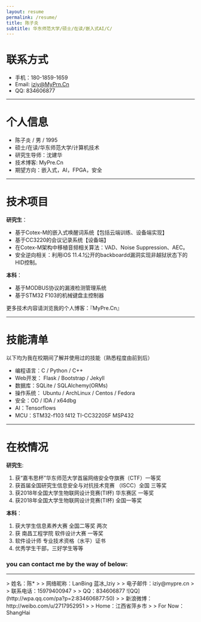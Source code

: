 ```yaml
---
layout: resume
permalink: /resume/
title: 陈子炎
subtitle: 华东师范大学/硕士/在读/嵌入式AI/C/
---
```


# 联系方式

- 手机：180-1859-1659
- Email: iziy@MyPrn.Cn
- QQ: 834606877

----


# 个人信息

- 陈子炎 / 男 / 1995
- 硕士/在读/华东师范大学/计算机技术
- 研究生导师：沈建华
- 技术博客: MyPre.Cn
- 期望方向：嵌入式，AI，FPGA，安全

----

# 技术项目

__研究生__：

- 基于Cotex-M的嵌入式唤醒词系统【包括云端训练、设备端实现】
- 基于CC3220的会议记录系统【设备端】
- 在Cotex-M架构中移植音频相关算法：VAD、Noise Suppression、AEC。
- 安全逆向相关：利用iOS 11.4.1公开的backboardd漏洞实现非越狱状态下的HID控制。

__本科__：

- 基于MODBUS协议的漏液检测管理系统
- 基于STM32 F103的机械键盘主控制器

更多技术内容请浏览我的个人博客：『MyPre.Cn』



----

# 技能清单

以下均为我在校期间了解并使用过的技能（熟悉程度由前到后）

- 编程语言：C / Python / C++
- Web开发： Flask / Bootstrap / Jekyll
- 数据库：SQLite / SQLAlchemy(ORMs)
- 操作系统： Ubuntu / ArchLinux / Centos / Fedora 
- 安全：OD / IDA / x64dbg
- AI：Tensorflows
- MCU：STM32-f103 f412 TI-CC3220SF MSP432

----

# 在校情况

__研究生__:
1. 获“嘉韦思杯”华东师范大学首届网络安全夺旗赛（CTF）一等奖
2. 获首届全国研究生信息安全与对抗技术竞赛 （ISCC）全国 三等奖
3. 获2018年全国大学生物联网设计竞赛(TI杯)  华东赛区 一等奖
4. 获2018年全国大学生物联网设计竞赛(TI杯)  全国一等奖

__本科__：

1. 获大学生信息素养大赛  全国二等奖  两次
2. 获 南昌工程学院 软件设计大赛 一等奖 
3. 软件设计师 专业技术资格（水平）证书 
4. 优秀学生干部，三好学生等等

### you can contact me by the way of below:
<hr>
> 姓名：陈*
>
> 网络昵称：LanBing 蓝冰_Iziy 
>
> 电子邮件：iziy@mypre.cn
>
> 联系电话：15979400947
>
> QQ：834606877 ![QQ](http://wpa.qq.com/pa?p=2:834606877:50)
>
> 新浪微博：http://weibo.com/u/2717952951
>
> Home：江西省萍乡市
>
> For Now：ShangHai

